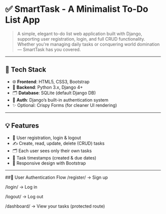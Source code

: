 # ✅ SmartTask - A Minimalist To-Do List App
> A simple, elegant to-do list web application built with Django, supporting user registration, login, and full CRUD functionality. Whether you're managing daily tasks or conquering world domination — SmartTask has you covered.

---

## 🔧 Tech Stack

- 🌐 **Frontend**: HTML5, CSS3, Bootstrap
- 🐍 **Backend**: Python 3.x, Django 4+
- 🗂️ **Database**: SQLite (default Django DB)
- 🔐 **Auth**: Django’s built-in authentication system
- ✨ Optional: Crispy Forms (for cleaner UI rendering)

---

## 💡 Features

- 🔐 User registration, login & logout
- ✍️ Create, read, update, delete (CRUD) tasks
- 🗂️ Each user sees only their own tasks
- 📅 Task timestamps (created & due dates)
- 📱 Responsive design with Bootstrap

---
##🔐 User Authentication Flow
  /register/ → Sign up
  
  /login/ → Log in
  
  /logout/ → Log out
  
  /dashboard/ → View your tasks (protected route)
